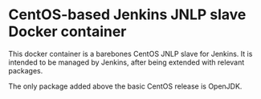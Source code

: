 # CentOS-based Jenkins JNLP slave Docker container

This docker container is a barebones CentOS JNLP slave for Jenkins. It is intended to be managed by Jenkins, after being extended with relevant packages.

The only package added above the basic CentOS release is OpenJDK.
